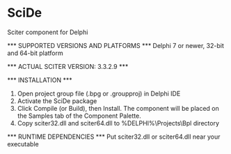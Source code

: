 # SciDe
Sciter component for Delphi

*** SUPPORTED VERSIONS AND PLATFORMS ***
Delphi 7 or newer, 32-bit and 64-bit platform 

*** ACTUAL SCITER VERSION: 3.3.2.9 ***

*** INSTALLATION ***
1. Open project group file (.bpg or .groupproj) in Delphi IDE
2. Activate the SciDe package
3. Click Compile (or Build), then Install. The component will be placed on the Samples tab of the Component Palette.
4. Copy sciter32.dll and sciter64.dll to %DELPHI%\Projects\Bpl directory

*** RUNTIME DEPENDENCIES ***
Put sciter32.dll or sciter64.dll near your executable
